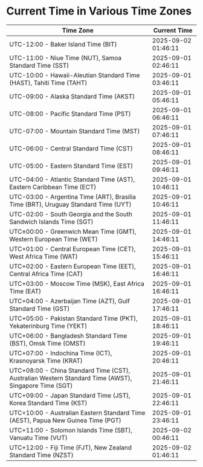# Current Time in Various Time Zones

| Time Zone | Current Time |
|-----------|--------------|
| UTC-12:00 - Baker Island Time (BIT) | 2025-09-02 01:46:11 |
| UTC-11:00 - Niue Time (NUT), Samoa Standard Time (SST) | 2025-09-01 02:46:11 |
| UTC-10:00 - Hawaii-Aleutian Standard Time (HAST), Tahiti Time (TAHT) | 2025-09-01 03:46:11 |
| UTC-09:00 - Alaska Standard Time (AKST) | 2025-09-01 05:46:11 |
| UTC-08:00 - Pacific Standard Time (PST) | 2025-09-01 06:46:11 |
| UTC-07:00 - Mountain Standard Time (MST) | 2025-09-01 07:46:11 |
| UTC-06:00 - Central Standard Time (CST) | 2025-09-01 08:46:11 |
| UTC-05:00 - Eastern Standard Time (EST) | 2025-09-01 09:46:11 |
| UTC-04:00 - Atlantic Standard Time (AST), Eastern Caribbean Time (ECT) | 2025-09-01 10:46:11 |
| UTC-03:00 - Argentina Time (ART), Brasília Time (BRT), Uruguay Standard Time (UYT) | 2025-09-01 10:46:11 |
| UTC-02:00 - South Georgia and the South Sandwich Islands Time (SGT) | 2025-09-01 11:46:11 |
| UTC±00:00 - Greenwich Mean Time (GMT), Western European Time (WET) | 2025-09-01 14:46:11 |
| UTC+01:00 - Central European Time (CET), West Africa Time (WAT) | 2025-09-01 15:46:11 |
| UTC+02:00 - Eastern European Time (EET), Central Africa Time (CAT) | 2025-09-01 16:46:11 |
| UTC+03:00 - Moscow Time (MSK), East Africa Time (EAT) | 2025-09-01 16:46:11 |
| UTC+04:00 - Azerbaijan Time (AZT), Gulf Standard Time (GST) | 2025-09-01 17:46:11 |
| UTC+05:00 - Pakistan Standard Time (PKT), Yekaterinburg Time (YEKT) | 2025-09-01 18:46:11 |
| UTC+06:00 - Bangladesh Standard Time (BST), Omsk Time (OMST) | 2025-09-01 19:46:11 |
| UTC+07:00 - Indochina Time (ICT), Krasnoyarsk Time (KRAT) | 2025-09-01 20:46:11 |
| UTC+08:00 - China Standard Time (CST), Australian Western Standard Time (AWST), Singapore Time (SGT) | 2025-09-01 21:46:11 |
| UTC+09:00 - Japan Standard Time (JST), Korea Standard Time (KST) | 2025-09-01 22:46:11 |
| UTC+10:00 - Australian Eastern Standard Time (AEST), Papua New Guinea Time (PGT) | 2025-09-01 23:46:11 |
| UTC+11:00 - Solomon Islands Time (SBT), Vanuatu Time (VUT) | 2025-09-02 00:46:11 |
| UTC+12:00 - Fiji Time (FJT), New Zealand Standard Time (NZST) | 2025-09-02 01:46:11 |
